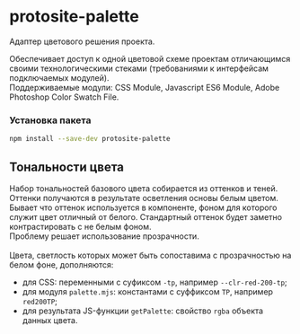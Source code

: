 # protosite-palette

Адаптер цветового решения проекта.

Обеспечивает доступ к одной цветовой схеме проектам отличающимся своими технологическими стеками (требованиями к интерфейсам подключаемых модулей).<br>
Поддерживаемые модули: CSS Module, Javascript ES6 Module, Adobe Photoshop Color Swatch File.


### Установка пакета

```bash
npm install --save-dev protosite-palette
```


## Тональности цвета

Набор тональностей базового цвета собирается из оттенков и теней.<br>
Оттенки получаются в результате осветления основы белым цветом. Бывает что оттенок используется в компоненте, фоном для которого служит цвет отличный от белого. Cтандартный оттенок будет заметно контрастировать с не белым фоном.<br>
Проблему решает использование прозрачности.<br><br>
Цвета, светлость которых может быть сопоставима с прозрачностью на белом фоне, дополняются:
* для CSS: переменными с суфиксом `-tp`, например `--clr-red-200-tp`;
* для модуля `palette.mjs`: константами с суффиксом `TP`, например `red200TP`;
* для результата JS-функции `getPalette`: свойство `rgba` объекта данных цвета.
